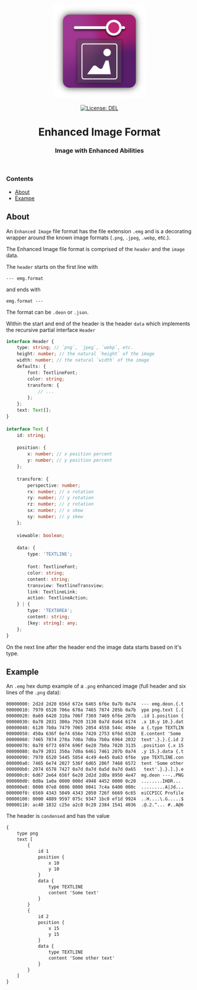 <p align="center">
    <img
        src="https://raw.githubusercontent.com/plurid/enhanced-image/master/about/assets/identity/enhanced-image-logo.png"
        height="250px"
    >
    <br />
    <br />
    <a
        target="_blank"
        href="https://github.com/plurid/enhanced-image/blob/master/packages/enhanced-image-format/LICENSE"
    >
        <img
            src="https://img.shields.io/badge/license-DEL-blue.svg?colorB=1380C3&style=for-the-badge"
            alt="License: DEL"
        >
    </a>
</p>



<h1
    align="center"
>
    Enhanced Image Format
</h1>



<h3
    align="center"
>
    Image with Enhanced Abilities
</h3>



<br />



### Contents

+ [About](#about)
+ [Exampe](#example)



## About

An `Enhanced Image` file format has the file extension `.emg` and is a decorating wrapper around the known image formats (`.png`, `.jpeg`, `.webp`, etc.).

The Enhanced Image file format is comprised of the `header` and the `image` data.

The `header` starts on the first line with

```
--- emg.format
```

and ends with

```
emg.format ---
```

The format can be `.deon` or `.json`.

Within the start and end of the header is the header `data` which implements the recursive partial interface `Header`

``` typescript
interface Header {
    type: string; // `png`, `jpeg`, `webp`, etc.
    height: number; // the natural `height` of the image
    width: number; // the natural `width` of the image
    defaults: {
        font: TextlineFont;
        color: string;
        transform: {
            // ...
        };
    };
    text: Text[];
}

interface Text {
    id: string;

    position: {
        x: number; // x position percent
        y: number; // y position percent
    };

    transform: {
        perspective: number;
        rx: number; // x rotation
        ry: number; // y rotation
        rz: number; // z rotation
        sx: number; // x skew
        sy: number; // y skew
    };

    viewable: boolean;

    data: {
        type: 'TEXTLINE';

        font: TextlineFont;
        color: string;
        content: string;
        transview: TextlineTransview;
        link: TextlineLink;
        action: TextlineAction;
    } | {
        type: 'TEXTAREA';
        content: string;
        [key: string]: any;
    };
}
```

On the next line after the header end the image data starts based on it's type.



## Example

An `.emg` hex dump example of a `.png` enhanced image (full header and six lines of the `.png` data):

``` emg
00000000: 2d2d 2d20 656d 672e 6465 6f6e 0a7b 0a74  --- emg.deon.{.t
00000010: 7970 6520 706e 670a 7465 7874 205b 0a7b  ype png.text [.{
00000020: 0a69 6420 310a 706f 7369 7469 6f6e 207b  .id 1.position {
00000030: 0a78 2031 300a 7920 3130 0a7d 0a64 6174  .x 10.y 10.}.dat
00000040: 6120 7b0a 7479 7065 2054 4558 544c 494e  a {.type TEXTLIN
00000050: 450a 636f 6e74 656e 7420 2753 6f6d 6520  E.content 'Some
00000060: 7465 7874 270a 7d0a 7d0a 7b0a 6964 2032  text'.}.}.{.id 2
00000070: 0a70 6f73 6974 696f 6e20 7b0a 7820 3135  .position {.x 15
00000080: 0a79 2031 350a 7d0a 6461 7461 207b 0a74  .y 15.}.data {.t
00000090: 7970 6520 5445 5854 4c49 4e45 0a63 6f6e  ype TEXTLINE.con
000000a0: 7465 6e74 2027 536f 6d65 206f 7468 6572  tent 'Some other
000000b0: 2074 6578 7427 0a7d 0a7d 0a5d 0a7d 0a65   text'.}.}.].}.e
000000c0: 6d67 2e64 656f 6e20 2d2d 2d0a 8950 4e47  mg.deon ---..PNG
000000d0: 0d0a 1a0a 0000 000d 4948 4452 0000 0c20  ........IHDR...
000000e0: 0000 07e8 0806 0000 0041 7c4a 6400 000c  .........A|Jd...
000000f0: 6569 4343 5049 4343 2050 726f 6669 6c65  eiCCPICC Profile
00000100: 0000 4889 9597 075c 9347 1bc0 ef1d 9924  ..H....\.G.....$
00000110: ac40 1832 c25e a2c8 0c20 2384 1541 4036  .@.2.^... #..A@6
```

The header is `condensed` and has the value

``` deon
{
    type png
    text [
        {
            id 1
            position {
                x 10
                y 10
            }
            data {
                type TEXTLINE
                content 'Some text'
            }
        }
        {
            id 2
            position {
                x 15
                y 15
            }
            data {
                type TEXTLINE
                content 'Some other text'
            }
        }
    ]
}
```
